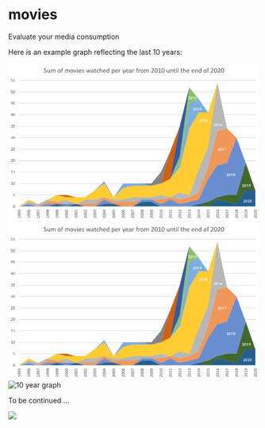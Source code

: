 # movies
Evaluate your media consumption

Here is an example graph reflecting the last 10 years:

![10 year graph](docs/movies2020.png)
![10 year graph](./docs/movies2020.png)
![10 year graph](https://github.com/kreier/movies/docs/movies2020.png)


To be continued ...

<img src="https://kreier.github.io/movies/movies2020.png">

